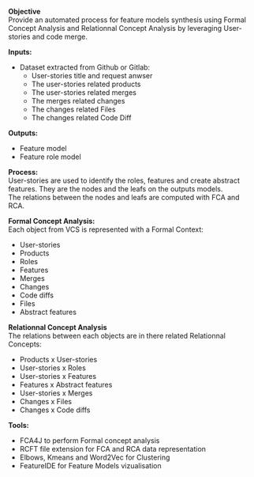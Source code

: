 **Objective**  
Provide an automated process for feature models synthesis using Formal Concept Analysis and Relationnal Concept Analysis by leveraging User-stories and code merge.

**Inputs:**
- Dataset extracted from Github or Gitlab:
  - User-stories title and request anwser
  - The user-stories related products
  - The user-stories related merges
  - The merges related changes
  - The changes related Files
  - The changes related Code Diff
  
**Outputs:**
- Feature model
- Feature role model  

**Process:**  
User-stories are used to identify the roles, features and create abstract features. They are the nodes and the leafs on the outputs models.  
The relations between the nodes and leafs are computed with FCA and RCA.

**Formal Concept Analysis:**  
Each object from VCS is represented with a Formal Context:   
- User-stories
- Products
- Roles
- Features
- Merges
- Changes
- Code diffs
- Files
- Abstract features

**Relationnal Concept Analysis**  
The relations between each objects are in there related Relationnal Concepts:  
- Products x User-stories  
- User-stories x Roles
- User-stories x Features
- Features x Abstract features
- User-stories x Merges
- Changes x Files
- Changes x Code diffs

**Tools:**
- FCA4J to perform Formal concept analysis
- RCFT file extension for FCA and RCA data representation
- Elbows, Kmeans and Word2Vec for Clustering 
- FeatureIDE for Feature Models vizualisation
